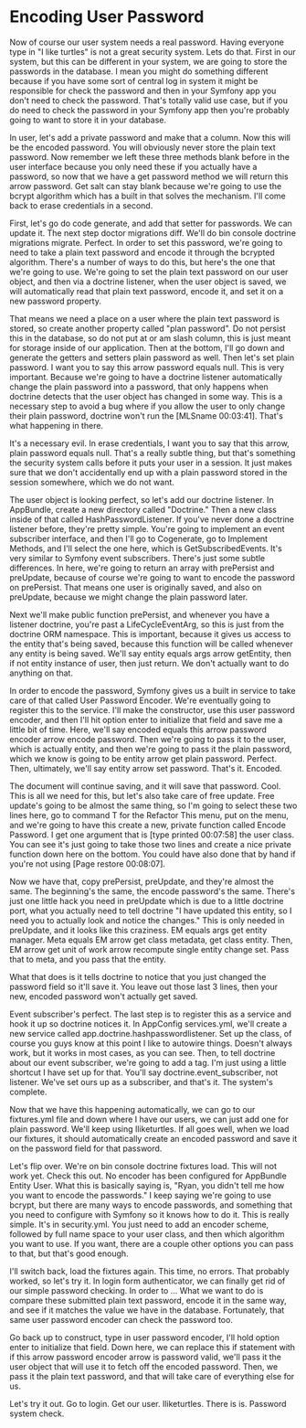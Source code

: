 # Encoding User Password

Now of course our user system needs a real password. Having everyone type in "I like turtles" is not a great security system. Lets do that. First in our system, but this can be different in your system, we are going to store the passwords in the database. I mean you might do something different because if you have some sort of central log in system it might be responsible for check the password and then in your Symfony app you don't need to check the password. That's totally valid use case, but if you do need to check the password in your Symfony app then you're probably going to want to store it in your database.

In user, let's add a private password and make that a column. Now this will be the encoded password. You will obviously never store the plain text password. Now remember we left these three methods blank before in the user interface because you only need these if you actually have a password, so now that we have a get password method we will return this arrow password. Get salt can stay blank because we're going to use the bcrypt algorithm which has a built in that solves the mechanism. I'll come back to erase credentials in a second.

First, let's go do code generate, and add that setter for passwords. We can update it. The next step doctor migrations diff. We'll do bin console doctrine migrations migrate. Perfect. In order to set this password, we're going to need to take a plain text password and encode it through the bcrypted algorithm. There's a number of ways to do this, but here's the one that we're going to use. We're going to set the plain text password on our user object, and then via a doctrine listener, when the user object is saved, we will automatically read that plain text password, encode it, and set it on a new password property.

That means we need a place on a user where the plain text password is stored, so create another property called "plan password". Do not persist this in the database, so do not put at or am slash column, this is just meant for storage inside of our application. Then at the bottom, I'll go down and generate the getters and setters plain password as well. Then let's set plain password. I want you to say this arrow password equals null. This is very important. Because we're going to have a doctrine listener automatically change the plain password into a password, that only happens when doctrine detects that the user object has changed in some way. This is a necessary step to avoid a bug where if you allow the user to only change their plain password, doctrine won't run the [MLSname 00:03:41]. That's what happening in there.

It's a necessary evil. In erase credentials, I want you to say that this arrow, plain password equals null. That's a really subtle thing, but that's something the security system calls before it puts your user in a session. It just makes sure that we don't accidentally end up with a plain password stored in the session somewhere, which we do not want.

The user object is looking perfect, so let's add our doctrine listener. In AppBundle, create a new directory called "Doctrine." Then a new class inside of that called HashPasswordListener. If you've never done a doctrine listener before, they're pretty simple. You're going to implement an event subscriber interface, and then I'll go to Cogenerate, go to Implement Methods, and I'll select the one here, which is GetSubscribedEvents. It's very similar to Symfony event subscribers. There's just some subtle differences. In here, we're going to return an array with prePersist and preUpdate, because of course we're going to want to encode the password on prePersist. That means one user is originally saved, and also on preUpdate, because we might change the plain password later.

Next we'll make public function prePersist, and whenever you have a listener doctrine, you're past a LifeCycleEventArg, so this is just from the doctrine ORM namespace. This is important, because it gives us access to the entity that's being saved, because this function will be called whenever any entity is being saved. We'll say entity equals args arrow getEntity, then if not entity instance of user, then just return. We don't actually want to do anything on that.

In order to encode the password, Symfony gives us a built in service to take care of that called User Password Encoder. We're eventually going to register this to the service. I'll make the constructor, use this user password encoder, and then I'll hit option enter to initialize that field and save me a little bit of time. Here, we'll say encoded equals this arrow password encoder arrow encode password. Then we're going to pass it to the user, which is actually entity, and then we're going to pass it the plain password, which we know is going to be entity arrow get plain password. Perfect. Then, ultimately, we'll say entity arrow set password. That's it. Encoded.

The document will continue saving, and it will save that password. Cool. This is all we need for this, but let's also take care of free update. Free update's going to be almost the same thing, so I'm going to select these two lines here, go to command T for the Refactor This menu, put on the menu, and we're going to have this create a new, private function called Encode Password. I get one argument that is [type printed 00:07:58] the user class. You can see it's just going to take those two lines and create a nice private function down here on the bottom. You could have also done that by hand if you're not using [Page restore 00:08:07].

Now we have that, copy prePersist, preUpdate, and they're almost the same. The beginning's the same, the encode password's the same. There's just one little hack you need in preUpdate which is due to a little doctrine port, what you actually need to tell doctrine "I have updated this entity, so I need you to actually look and notice the changes." This is only needed in preUpdate, and it looks like this craziness. EM equals args get entity manager. Meta equals EM arrow get class metadata, get class entity. Then, EM arrow get unit of work arrow recompute single entity change set. Pass that to meta, and you pass that the entity.

What that does is it tells doctrine to notice that you just changed the password field so it'll save it. You leave out those last 3 lines, then your new, encoded password won't actually get saved.

Event subscriber's perfect. The last step is to register this as a service and hook it up so doctrine notices it. In AppConfig services.yml, we'll create a new service called app.doctrine.hashpasswordlistener. Set up the class, of course you guys know at this point I like to autowire things. Doesn't always work, but it works in most cases, as you can see. Then, to tell doctrine about our event subscriber, we're going to add a tag. I'm just using a little shortcut I have set up for that. You'll say doctrine.event_subscriber, not listener. We've set ours up as a subscriber, and that's it. The system's complete.

Now that we have this happening automatically, we can go to our fixtures.yml file and down where I have our users, we can just add one for plain password. We'll keep using Iliketurtles. If all goes well, when we load our fixtures, it should automatically create an encoded password and save it on the password field for that password.

Let's flip over. We're on bin console doctrine fixtures load. This will not work yet. Check this out. No encoder has been configured for AppBundle Entity User. What this is basically saying is, "Ryan, you didn't tell me how you want to encode the passwords." I keep saying we're going to use bcrypt, but there are many ways to encode passwords, and something that you need to configure with Symfony so it knows how to do it. This is really simple. It's in security.yml. You just need to add an encoder scheme, followed by full name space to your user class, and then which algorithm you want to use. If you want, there are a couple other options you can pass to that, but that's good enough.

I'll switch back, load the fixtures again. This time, no errors. That probably worked, so let's try it. In login form authenticator, we can finally get rid of our simple password checking. In order to ... What we want to do is compare these submitted plain text password, encode it in the same way, and see if it matches the value we have in the database. Fortunately, that same user password encoder can check the password too.

Go back up to construct, type in user password encoder, I'll hold option enter to initialize that field. Down here, we can replace this if statement with if this arrow password encoder arrow is password valid, we'll pass it the user object that will use it to fetch off the encoded password. Then, we pass it the plain text password, and that will take care of everything else for us.

Let's try it out. Go to login. Get our user. Iliketurtles. There is is. Password system check.


